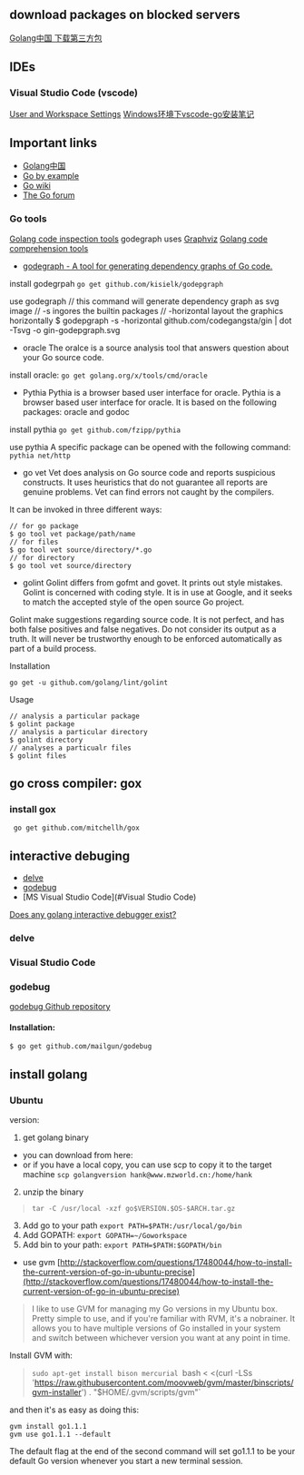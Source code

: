 
## download packages on blocked servers
[Golang中国 下载第三方包](http://golangtc.com/download/package)


## IDEs
### Visual Studio Code (vscode)
[User and Workspace Settings](https://code.visualstudio.com/docs/customization/userandworkspace)
[Windows环境下vscode-go安装笔记](http://www.cnblogs.com/zsy/p/5224524.html)




## Important links
- [Golang中国](http://golangtc.com/)
- [Go by example](https://gobyexample.com/)
- [Go wiki](https://github.com/golang/go/wiki)
- [The Go forum](https://forum.golangbridge.org/)

### Go tools
[Golang code inspection tools](http://blog.ralch.com/tutorial/golang-tools-inspection/)
godegraph uses [Graphviz](http://graphviz.org/)
[Golang code comprehension tools](http://blog.ralch.com/tutorial/golang-tools-comprehension/)

- [godegraph - A tool for generating dependency graphs of Go code.](https://github.com/kisielk/godepgraph)

install godegrpah
`go get github.com/kisielk/godepgraph`

use godegraph
// this command will generate dependency graph as svg image
// -s ingores the builtin packages
// -horizontal layout the graphics horizontally
$ godepgraph -s -horizontal github.com/codegangsta/gin | dot -Tsvg -o gin-godepgraph.svg

- oracle 
The oralce is a source analysis tool that answers question about your Go source code. 

install oracle:
`go get golang.org/x/tools/cmd/oracle`

- Pythia
Pythia is a browser based user interface for oracle. Pythia is a browser based user interface for oracle. It is based on the following packages: oracle and godoc

install pythia 
`go get github.com/fzipp/pythia`

use pythia 
A specific package can be opened with the following command:
`pythia net/http`

- go vet
Vet does analysis on Go source code and reports suspicious constructs. It uses heuristics that do not guarantee all reports are genuine problems. Vet can find errors not caught by the compilers.

It can be invoked in three different ways:

	// for go package
	$ go tool vet package/path/name
	// for files
	$ go tool vet source/directory/*.go
	// for directory
	$ go tool vet source/directory

- golint
Golint differs from gofmt and govet. It prints out style mistakes. Golint is concerned with coding style. It is in use at Google, and it seeks to match the accepted style of the open source Go project.

Golint make suggestions regarding source code. It is not perfect, and has both false positives and false negatives. Do not consider its output as a truth. It will never be trustworthy enough to be enforced automatically as part of a build process.

Installation

`go get -u github.com/golang/lint/golint`

Usage

	// analysis a particular package
	$ golint package
	// analysis a particular directory
	$ golint directory 
	// analyses a particualr files
	$ golint files 


## go cross compiler: gox

### install gox
` go get github.com/mitchellh/gox`

## interactive debuging 
- [delve](#delve)
- [godebug](#godebug)
- [MS Visual Studio Code](#Visual Studio Code)


[Does any golang interactive debugger exist?](http://stackoverflow.com/questions/16492509/does-any-golang-interactive-debugger-exist)

### delve

### Visual Studio Code

### godebug
[godebug Github repository](https://github.com/mailgun/godebug)

#### Installation:

`$ go get github.com/mailgun/godebug`

## install golang

### Ubuntu 
version: 

1. get golang binary 
  + you can download from here: 
  []()
  + or if you have a local copy, you can use scp to copy it to the target machine
  `scp golangversion hank@www.mzworld.cn:/home/hank`
2. unzip the binary 
> `tar -C /usr/local -xzf go$VERSION.$OS-$ARCH.tar.gz` 

3. Add go to your path `export PATH=$PATH:/usr/local/go/bin`
4. Add GOPATH: `export GOPATH=~/Goworkspace`
5. Add bin to your path: `export PATH=$PATH:$GOPATH/bin`

- use gvm
[http://stackoverflow.com/questions/17480044/how-to-install-the-current-version-of-go-in-ubuntu-precise](http://stackoverflow.com/questions/17480044/how-to-install-the-current-version-of-go-in-ubuntu-precise)

> I like to use GVM for managing my Go versions in my Ubuntu box. Pretty simple to use, and if you're familiar with RVM, it's a nobrainer. It allows you to have multiple versions of Go installed in your system and switch between whichever version you want at any point in time.

Install GVM with:

> `sudo apt-get install bison mercurial
> `bash < <(curl -LSs 'https://raw.githubusercontent.com/moovweb/gvm/master/binscripts/gvm-installer') . "$HOME/.gvm/scripts/gvm"`

and then it's as easy as doing this:

    gvm install go1.1.1
    gvm use go1.1.1 --default

The default flag at the end of the second command will set go1.1.1 to be your default Go version whenever you start a new terminal session.
